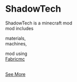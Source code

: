 # ShadowTech

ShadowTech is a minecraft mod
<br>
mod includes
<p>
materials,
<br>
machines,
</p>

mod using
<br>
<a href="https://fabricmc.net/">Fabricmc<a>

<br>
<a href="https://github.com/maximumpower55/ShadowTech/wiki">See More</a>